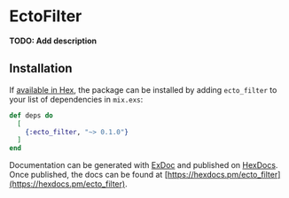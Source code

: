 # EctoFilter

**TODO: Add description**

## Installation

If [available in Hex](https://hex.pm/docs/publish), the package can be installed
by adding `ecto_filter` to your list of dependencies in `mix.exs`:

```elixir
def deps do
  [
    {:ecto_filter, "~> 0.1.0"}
  ]
end
```

Documentation can be generated with [ExDoc](https://github.com/elixir-lang/ex_doc)
and published on [HexDocs](https://hexdocs.pm). Once published, the docs can
be found at [https://hexdocs.pm/ecto_filter](https://hexdocs.pm/ecto_filter).

